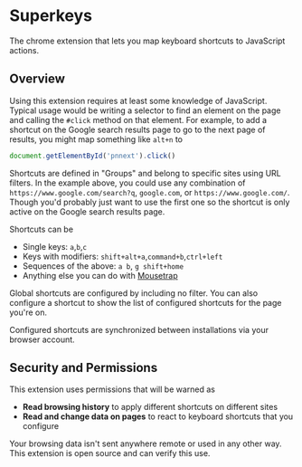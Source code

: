 # Superkeys
The chrome extension that lets you map keyboard shortcuts to JavaScript
actions.

## Overview
Using this extension requires at least some knowledge of JavaScript.
Typical usage would be writing a selector to find an element on the
page and calling the `#click` method on that element. For example, to
add a shortcut on the Google search results page to go to the next page
of results, you might map something like `alt+n` to

```javascript
document.getElementById('pnnext').click()
```

Shortcuts are defined in "Groups" and belong to specific sites using URL filters.
In the example above, you could use any combination of 
`https://www.google.com/search?q`,
`google.com`, or
`https://www.google.com/`. Though you'd probably just want to use the
first one so the shortcut is only active on the Google search results
page.

Shortcuts can be
* Single keys: `a`,`b`,`c`
* Keys with modifiers: `shift+alt+a`,`command+b`,`ctrl+left`
* Sequences of the above: `a b`, `g shift+home`
* Anything else you can do with [Mousetrap](https://craig.is/killing/mice)

Global shortcuts are configured by including no filter. 
You can also configure a shortcut to show the list of configured
shortcuts for the page you're on.

Configured shortcuts are synchronized between installations
via your browser account.

## Security and Permissions
This extension uses permissions that will be warned as
* **Read browsing history** to apply different shortcuts on different sites
* **Read and change data on pages** to react to keyboard shortcuts that you configure

Your browsing data isn't sent anywhere remote or used in any other way. This
extension is open source and can verify this use.